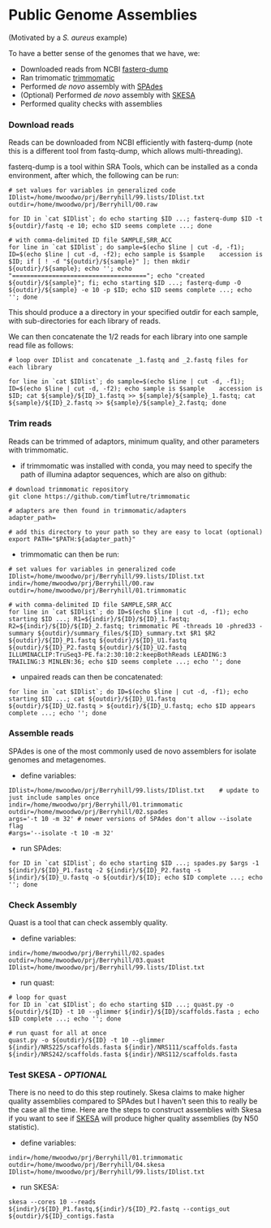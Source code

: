 # Public Genome Assemblies
(Motivated by a *S. aureus* example)

To have a better sense of the genomes that we have, we:

- Downloaded reads from NCBI [fasterq-dump](https://rnnh.github.io/bioinfo-notebook/docs/fasterq-dump.html)
- Ran trimomatic [trimmomatic](http://www.usadellab.org/cms/?page=trimmomatic)
- Performed *de novo* assembly with [SPAdes](https://github.com/ablab/spades)
- (Optional) Performed *de novo* assembly with [SKESA](https://github.com/ncbi/SKESA/releases)
- Performed quality checks with assemblies

### Download reads

Reads can be downloaded from NCBI efficiently with fasterq-dump (note this is a different tool from fastq-dump, which allows multi-threading).

fasterq-dump is a tool within SRA Tools, which can be installed as a conda environment, after which, the following can be run:

``` console
# set values for variables in generalized code
IDlist=/home/mwoodwo/prj/Berryhill/99.lists/IDlist.txt
outdir=/home/mwoodwo/prj/Berryhill/00.raw

for ID in `cat $IDlist`; do echo starting $ID ...; fasterq-dump $ID -t ${outdir}/fastq -e 10; echo $ID seems complete ...; done

# with comma-delimited ID file SAMPLE,SRR_ACC
for line in `cat $IDlist`; do sample=$(echo $line | cut -d, -f1); ID=$(echo $line | cut -d, -f2); echo sample is $sample    accession is $ID; if [ ! -d "${outdir}/${sample}" ]; then mkdir ${outdir}/${sample}; echo ''; echo "====================================="; echo "created ${outdir}/${sample}"; fi; echo starting $ID ...; fasterq-dump -O ${outdir}/${sample} -e 10 -p $ID; echo $ID seems complete ...; echo ''; done

```

This should produce a a directory in your specified outdir for each sample, with sub-directories for each library of reads.

We can then concatenate the 1/2 reads for each library into one sample read file as follows:

``` console
# loop over IDlist and concatenate _1.fastq and _2.fastq files for each library

for line in `cat $IDlist`; do sample=$(echo $line | cut -d, -f1); ID=$(echo $line | cut -d, -f2); echo sample is $sample    accession is $ID; cat ${sample}/${ID}_1.fastq >> ${sample}/${sample}_1.fastq; cat ${sample}/${ID}_2.fastq >> ${sample}/${sample}_2.fastq; done
```

### Trim reads

Reads can be trimmed of adaptors, minimum quality, and other parameters with trimmomatic.

- if trimmomatic was installed with conda, you may need to specify the path of illumina adaptor sequences, which are also on github:

```console
# download trimmomatic repository
git clone https://github.com/timflutre/trimmomatic

# adapters are then found in trimmomatic/adapters
adapter_path=

# add this directory to your path so they are easy to locat (optional)
export PATH="$PATH:${adapter_path}"
```

- trimmomatic can then be run:

``` console
# set values for variables in generalized code
IDlist=/home/mwoodwo/prj/Berryhill/99.lists/IDlist.txt
indir=/home/mwoodwo/prj/Berryhill/00.raw
outdir=/home/mwoodwo/prj/Berryhill/01.trimmomatic

# with comma-delimited ID file SAMPLE,SRR_ACC
for line in `cat $IDlist`; do ID=$(echo $line | cut -d, -f1); echo starting $ID ...; R1=${indir}/${ID}/${ID}_1.fastq; R2=${indir}/${ID}/${ID}_2.fastq; trimmomatic PE -threads 10 -phred33 -summary ${outdir}/summary_files/${ID}_summary.txt $R1 $R2 ${outdir}/${ID}_P1.fastq ${outdir}/${ID}_U1.fastq ${outdir}/${ID}_P2.fastq ${outdir}/${ID}_U2.fastq ILLUMINACLIP:TruSeq3-PE.fa:2:30:10:2:keepBothReads LEADING:3 TRAILING:3 MINLEN:36; echo $ID seems complete ...; echo ''; done
```

- unpaired reads can then be concatenated:

``` console
for line in `cat $IDlist`; do ID=$(echo $line | cut -d, -f1); echo starting $ID ...; cat ${outdir}/${ID}_U1.fastq ${outdir}/${ID}_U2.fastq > ${outdir}/${ID}_U.fastq; echo $ID appears complete ...; echo ''; done
```

### Assemble reads

SPAdes is one of the most commonly used de novo assemblers for isolate genomes and metagenomes.

- define variables:
``` console
IDlist=/home/mwoodwo/prj/Berryhill/99.lists/IDlist.txt    # update to just include samples once
indir=/home/mwoodwo/prj/Berryhill/01.trimmomatic
outdir=/home/mwoodwo/prj/Berryhill/02.spades
args='-t 10 -m 32' # newer versions of SPAdes don't allow --isolate flag
#args='--isolate -t 10 -m 32'
```

- run SPAdes:
``` console
for ID in `cat $IDlist`; do echo starting $ID ...; spades.py $args -1 ${indir}/${ID}_P1.fastq -2 ${indir}/${ID}_P2.fastq -s ${indir}/${ID}_U.fastq -o ${outdir}/${ID}; echo $ID complete ...; echo ''; done
```

### Check Assembly

Quast is a tool that can check assembly quality.

- define variables:
``` console
indir=/home/mwoodwo/prj/Berryhill/02.spades
outdir=/home/mwoodwo/prj/Berryhill/03.quast
IDlist=/home/mwoodwo/prj/Berryhill/99.lists/IDlist.txt
```

- run quast:
``` console
# loop for quast
for ID in `cat $IDlist`; do echo starting $ID ...; quast.py -o ${outdir}/${ID} -t 10 --glimmer ${indir}/${ID}/scaffolds.fasta ; echo $ID complete ...; echo ''; done

# run quast for all at once
quast.py -o ${outdir}/${ID} -t 10 --glimmer ${indir}/NRS225/scaffolds.fasta ${indir}/NRS111/scaffolds.fasta ${indir}/NRS242/scaffolds.fasta ${indir}/NRS112/scaffolds.fasta
```

### Test SKESA - *OPTIONAL*

There is no need to do this step routinely. Skesa claims to make higher quality assemblies compared to SPAdes but I haven't seen this to really be the case all the time. Here are the steps to construct assemblies with Skesa if you want to see if [SKESA](https://github.com/ncbi/SKESA) will produce higher quality assemblies (by N50 statistic).

- define variables:
``` console
indir=/home/mwoodwo/prj/Berryhill/01.trimmomatic
outdir=/home/mwoodwo/prj/Berryhill/04.skesa
IDlist=/home/mwoodwo/prj/Berryhill/99.lists/IDlist.txt
```

- run SKESA:
``` console
skesa --cores 10 --reads ${indir}/${ID}_P1.fastq,${indir}/${ID}_P2.fastq --contigs_out ${outdir}/${ID}_contigs.fasta
```
